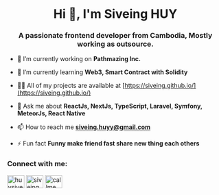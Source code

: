 <h1 align="center">Hi 👋, I'm Siveing HUY</h1>
<h3 align="center">A passionate frontend developer from Cambodia, Mostly working as outsource.</h3>

- 🔭 I’m currently working on **Pathmazing Inc.**

- 🌱 I’m currently learning **Web3, Smart Contract with Solidity**

- 👨‍💻 All of my projects are available at [https://siveing.github.io/](https://siveing.github.io/)

- 💬 Ask me about **ReactJs, NextJs, TypeScript, Laravel, Symfony, MeteorJs, React Native**

- 📫 How to reach me **siveing.huyy@gmail.com**

- ⚡ Fun fact **Funny make friend fast share new thing each others**

<h3 align="left">Connect with me:</h3>
<p align="left">
<a href="https://twitter.com/huysiveing" target="blank"><img align="center" src="https://raw.githubusercontent.com/rahuldkjain/github-profile-readme-generator/master/src/images/icons/Social/twitter.svg" alt="huysiveing" height="30" width="40" /></a>
<a href="https://fb.com/siveing.huy" target="blank"><img align="center" src="https://raw.githubusercontent.com/rahuldkjain/github-profile-readme-generator/master/src/images/icons/Social/facebook.svg" alt="siveing.huy" height="30" width="40" /></a>
<a href="https://instagram.com/callme_siveing" target="blank"><img align="center" src="https://raw.githubusercontent.com/rahuldkjain/github-profile-readme-generator/master/src/images/icons/Social/instagram.svg" alt="callme_siveing" height="30" width="40" /></a>
</p>
